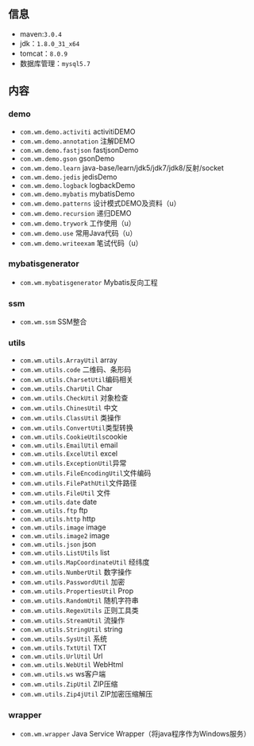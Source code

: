 
## 信息
* maven:`3.0.4`
* jdk：`1.8.0_31_x64`
* tomcat：`8.0.9`
* 数据库管理：`mysql5.7`

## 内容
### demo
* `com.wm.demo.activiti`	activitiDEMO
* `com.wm.demo.annotation`	注解DEMO
* `com.wm.demo.fastjson`	fastjsonDemo
* `com.wm.demo.gson`		gsonDemo
* `com.wm.demo.learn`		java-base/learn/jdk5/jdk7/jdk8/反射/socket
* `com.wm.demo.jedis`		jedisDemo
* `com.wm.demo.logback`		logbackDemo
* `com.wm.demo.mybatis`		mybatisDemo
* `com.wm.demo.patterns` 	设计模式DEMO及资料（u）
* `com.wm.demo.recursion`	递归DEMO
* `com.wm.demo.trywork`		工作使用（u）
* `com.wm.demo.use`			常用Java代码（u）
* `com.wm.demo.writeexam`	笔试代码（u）

### mybatisgenerator
* `com.wm.mybatisgenerator`	Mybatis反向工程

### ssm
* `com.wm.ssm`				SSM整合

### utils
* `com.wm.utils.ArrayUtil`	array
* `com.wm.utils.code`		二维码、条形码
* `com.wm.utils.CharsetUtil`编码相关
* `com.wm.utils.CharUtil`	Char
* `com.wm.utils.CheckUtil`	对象检查
* `com.wm.utils.ChinesUtil`	中文
* `com.wm.utils.ClassUtil`	类操作
* `com.wm.utils.ConvertUtil`类型转换
* `com.wm.utils.CookieUtils`cookie
* `com.wm.utils.EmailUtil`	email
* `com.wm.utils.ExcelUtil`	excel
* `com.wm.utils.ExceptionUtil`异常
* `com.wm.utils.FileEncodingUtil`文件编码
* `com.wm.utils.FilePathUtil`文件路径
* `com.wm.utils.FileUtil`	文件
* `com.wm.utils.date`		date
* `com.wm.utils.ftp`		ftp
* `com.wm.utils.http`		http
* `com.wm.utils.image`		image
* `com.wm.utils.image2`		image
* `com.wm.utils.json`		json
* `com.wm.utils.ListUtils`	list
* `com.wm.utils.MapCoordinateUtil`	经纬度
* `com.wm.utils.NumberUtil`	数字操作
* `com.wm.utils.PasswordUtil`	加密
* `com.wm.utils.PropertiesUtil`	Prop
* `com.wm.utils.RandomUtil`	随机字符串
* `com.wm.utils.RegexUtils`	正则工具类
* `com.wm.utils.StreamUtil`	流操作
* `com.wm.utils.StringUtil`	string
* `com.wm.utils.SysUtil`	系统
* `com.wm.utils.TxtUtil`	TXT
* `com.wm.utils.UrlUtil`	Url
* `com.wm.utils.WebUtil`	WebHtml
* `com.wm.utils.ws`			ws客户端
* `com.wm.utils.ZipUtil`	ZIP压缩
* `com.wm.utils.Zip4jUtil`	ZIP加密压缩解压

### wrapper
* `com.wm.wrapper`			 Java Service Wrapper（将java程序作为Windows服务）


